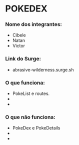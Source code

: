 # POKEDEX

### Nome dos integrantes: 
- Cibele
- Natan
- Victor

### Link do Surge: 
- abrasive-wilderness.surge.sh

### O que funciona:
- PokeList e routes.
- 
- 

### O que não funciona: 
- PokeDex e PokeDetails
- 
- 